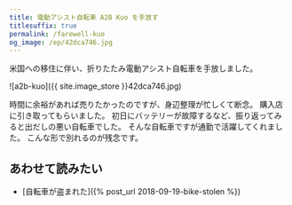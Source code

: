 ```yaml
---
title: 電動アシスト自転車 A2B Kuo を手放す
titlesuffix: true
permalink: /farewell-kuo
og_image: /ep/42dca746.jpg
---
```


米国への移住に伴い、折りたたみ電動アシスト自転車を手放しました。

![a2b-kuo]({{ site.image_store }}42dca746.jpg)

時間に余裕があれば売りたかったのですが、身辺整理が忙しくて断念。
購入店に引き取ってもらいました。
初日にバッテリーが故障するなど、振り返ってみると出だしの悪い自転車でした。
そんな自転車ですが通勤で活躍してくれました。
こんな形で別れるのが残念です。

## あわせて読みたい

- [自転車が盗まれた]({% post_url 2018-09-19-bike-stolen %})
